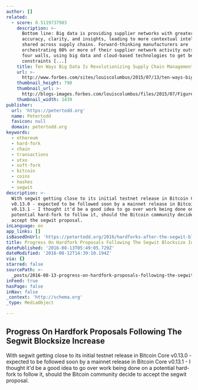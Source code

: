 ```yaml
---
author: []
related:
  - score: 0.5119737983
    description: >-
      Bottom line: Big data is providing supplier networks with greater data
      accuracy, clarity, and insights, leading to more contextual intelligence
      shared across supply chains. Forward-thinking manufacturers are
      orchestrating 80% or more of their supplier network activity outside their
      four walls, using big data and cloud-based technologies to get beyond the
      constraints [...]
    title: Ten Ways Big Data Is Revolutionizing Supply Chain Management
    url: >-
      http://www.forbes.com/sites/louiscolumbus/2015/07/13/ten-ways-big-data-is-revolutionizing-supply-chain-management/
    thumbnail_height: 790
    thumbnail_url: >-
      http://blogs-images.forbes.com/louiscolumbus/files/2015/07/Figure-1-SCM-Data-Volume-Velocity-Variety.jpg
    thumbnail_width: 1439
publisher:
  url: 'https://petertodd.org'
  name: Petertodd
  favicon: null
  domain: petertodd.org
keywords:
  - ethereum
  - hard-fork
  - chain
  - transactions
  - utxo
  - soft-fork
  - bitcoin
  - coins
  - hashes
  - segwit
description: >-
  With segwit getting close to its initial testnet release in Bitcoin Core
  v0.13.0 - expected to be followed soon by a mainnet release in Bitcoin Core
  v0.13.1 - I thought it'd be a good idea to go over work being done on a
  potential hard-fork to follow it, should the Bitcoin community decide to
  accept the segwit proposal.
inLanguage: en
app_links: []
isBasedOnUrl: 'https://petertodd.org/2016/hardforks-after-the-segwit-blocksize-increase'
title: Progress On Hardfork Proposals Following The Segwit Blocksize Increase
datePublished: '2016-08-13T05:49:05.729Z'
dateModified: '2016-08-12T14:39:10.194Z'
via: {}
starred: false
sourcePath: >-
  _posts/2016-08-13-progress-on-hardfork-proposals-following-the-segwit-blocksiz.md
inFeed: true
hasPage: false
inNav: false
_context: 'http://schema.org'
_type: MediaObject

---
```

<article style=""><h1>Progress On Hardfork Proposals Following The Segwit Blocksize Increase</h1><p>With segwit getting close to its initial testnet release in Bitcoin Core v0.13.0 - expected to be followed soon by a mainnet release in Bitcoin Core v0.13.1 - I thought it'd be a good idea to go over work being done on a potential hard-fork to follow it, should the Bitcoin community decide to accept the segwit proposal.</p></article>